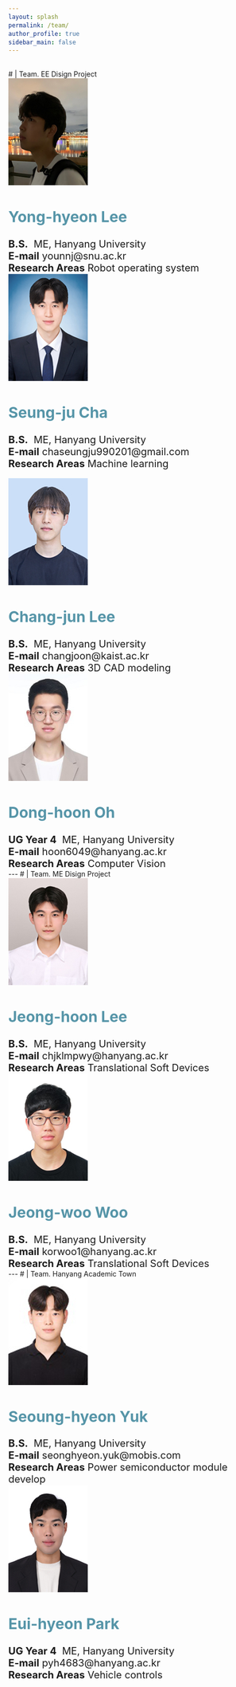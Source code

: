 ```yaml
---
layout: splash
permalink: /team/
author_profile: true
sidebar_main: false
---
```

<br>
# | Team. EE Disign Project 
<html>
<head>
    <title>Members</title>
    <link rel="stylesheet" href="style.css">
</head>
<body>
    <div class="member-container">
        <div class="member">
            <a href="https://softrobotics.snu.ac.kr/people.php" style="color: #5695A8;">
                <img src="./../assets/new_images/team/yonghyun_final.jpg" alt="Member 1">
            </a>
            <div class="member-info">
                <h2 style="color: #5695A8;">Yong-hyeon Lee</h2>
                <strong>B.S.</strong>&nbsp;&nbsp;ME, Hanyang University
                <br><strong>E-mail</strong> younnj@snu.ac.kr
                <br><strong>Research Areas</strong> Robot operating system
            </div>
        </div>
        <div class="member">
            <a href="https://sites.google.com/view/hyu-mm/members" style="color: #5695A8;">
                <img src="./../assets/new_images/team/seungju_final.jpg" alt="Member 1">
            </a>
            <div class="member-info">
                <h2 style="color: #5695A8;">Seung-ju Cha</h2>
                <strong>B.S.</strong>&nbsp;&nbsp;ME, Hanyang University
                <br><strong>E-mail</strong> chaseungju990201@gmail.com
                <br><strong>Research Areas</strong> Machine learning
            </div>
        </div>
    </div>
    <br>
    <div class="member-container">
        <div class="member">
            <a href="" style="color: #5695A8;">
                <img src="./../assets/new_images/team/changjun_final.jpg" alt="Member 1">
            </a>
            <div class="member-info">
                <h2 style="color: #5695A8;">Chang-jun Lee</h2>
                <strong>B.S.</strong>&nbsp;&nbsp;ME, Hanyang University
                <br><strong>E-mail</strong> changjoon@kaist.ac.kr
                <br><strong>Research Areas</strong> 3D CAD modeling
            </div>
        </div>
        <div class="member">
            <a href="" style="color: #5695A8;">
                <img src="./../assets/new_images/team/donghoon_final.jpg" alt="Member 2">
            </a>
            <div class="member-info">
                <h2 style="color: #5695A8;">Dong-hoon Oh</h2>
                <strong>UG Year 4</strong>&nbsp;&nbsp;ME, Hanyang University
                <br><strong>E-mail</strong> hoon6049@hanyang.ac.kr
                <br><strong>Research Areas</strong> Computer Vision 
            </div>
        </div>
    </div>
</body>
</html>
---
# | Team. ME Disign Project 
<html>
<head>
    <title>Lab Members</title>
    <link rel="stylesheet" href="style.css">
</head>
<body>
    <div class="member-container">
        <div class="member">
            <a href="https://sites.google.com/hanyang.ac.kr/tsdlab/members" style="color: #5695A8;">
                <img src="./../assets/new_images/team/jeonghoon_final.jpg" alt="Member 1">
            </a>
            <div class="member-info">
                <h2 style="color: #5695A8;">Jeong-hoon Lee</h2>
                <strong>B.S.</strong>&nbsp;&nbsp;ME, Hanyang University
                <br><strong>E-mail</strong> chjklmpwy@hanyang.ac.kr
                <br><strong>Research Areas</strong> Translational Soft Devices
            </div>
        </div>
        <div class="member">
            <a href="https://sites.google.com/hanyang.ac.kr/tsdlab/members" style="color: #5695A8;">
                <img src="./../assets/new_images/team/jeongwoo_final.jpg" alt="Member 2">
            </a>
            <div class="member-info">
                <h2 style="color: #5695A8;">Jeong-woo Woo</h2>
                <strong>B.S.</strong>&nbsp;&nbsp;ME, Hanyang University
                <br><strong>E-mail</strong> korwoo1@hanyang.ac.kr
                <br><strong>Research Areas</strong> Translational Soft Devices
            </div>
        </div>
    </div>
    <!-- <br>
    <div class="member-container">
        <div class="member">
            <a href="https://sites.google.com/view/hyu-mm/members" style="color: #5695A8;">
                <img src="./../assets/new_images/team/seungju_final.jpg" alt="Member 1">
            </a>
            <div class="member-info">
                <h2 style="color: #5695A8;">Seung-Ju Cha</h2>
                <strong>UG Year 4</strong>&nbsp;&nbsp;ME, Hanyang University
                <br><strong>E-mail</strong> chaseungju990201@gmail.com
                <br><strong>Research Areas</strong> Machine learning
            </div>
        </div>
    </div> -->
</body>
</html>
---
# | Team. Hanyang Academic Town
<html>
<head>
    <title>Lab Members</title>
    <link rel="stylesheet" href="style.css">
</head>
<body>
    <div class="member-container">
        <div class="member">
            <a href="" style="color: #5695A8;">
                <img src="./../assets/new_images/team/seonghyeon_final.jpg" alt="Member 1">
            </a>
            <div class="member-info">
                <h2 style="color: #5695A8;">Seoung-hyeon Yuk</h2>
                <strong>B.S.</strong>&nbsp;&nbsp;ME, Hanyang University
                <br><strong>E-mail</strong> seonghyeon.yuk@mobis.com
                <br><strong>Research Areas</strong> Power semiconductor module develop
            </div>
        </div>
        <div class="member">
            <a href="" style="color: #5695A8;">
                <img src="./../assets/new_images/team/euihyeon_final.jpg" alt="Member 2">
            </a>
            <div class="member-info">
                <h2 style="color: #5695A8;">Eui-hyeon Park </h2>
                <strong>UG Year 4</strong>&nbsp;&nbsp;ME, Hanyang University
                <br><strong>E-mail</strong> pyh4683@hanyang.ac.kr
                <br><strong>Research Areas</strong> Vehicle controls
            </div>
        </div>
    </div>
    <br>
    <!-- <div class="member-container">
        <div class="member">
            <a href="https://sites.google.com/view/hyu-mm/members" style="color: #5695A8;">
                <img src="./../assets/new_images/team/yonghyun_final.jpg" alt="Member 1">
            </a>
            <div class="member-info">
                <h2 style="color: #5695A8;">Yong-Hyun Lee</h2>
                <strong>UG Year 4</strong>&nbsp;&nbsp;ME, Hanyang University
                <br><strong>E-mail</strong> yonghun12345687@gmail.com
                <br><strong>Research Areas</strong> Robot operating system
            </div>
        </div>
    </div> -->
</body>
</html>
<html>
<head>
    <title>Lab Members</title>
    <link rel="stylesheet" href="style.css">
    <style>
        /* member-info 텍스트 크기 조절을 위한 새로운 스타일 추가 */
        .member-info {
            font-size: 20px; /* 원하는 크기로 설정하세요 */
        }
    </style>
</head>
<body>


